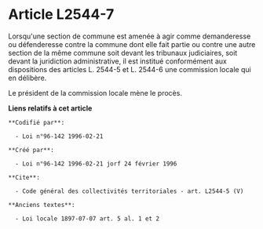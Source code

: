 # Article L2544-7

Lorsqu'une section de commune est amenée à agir comme demanderesse ou défenderesse contre la commune dont elle fait partie ou
contre une autre section de la même commune soit devant les tribunaux judiciaires, soit devant la juridiction administrative,
il est institué conformément aux dispositions des articles L. 2544-5 et L. 2544-6 une commission locale qui en délibère. 

Le président de la commission locale mène le procès.

**Liens relatifs à cet article**

	**Codifié par**:

	  - Loi n°96-142 1996-02-21

	**Créé par**:

	  - Loi n°96-142 1996-02-21 jorf 24 février 1996

	**Cite**:

	  - Code général des collectivités territoriales - art. L2544-5 (V)

	**Anciens textes**:

	  - Loi locale 1897-07-07 art. 5 al. 1 et 2
